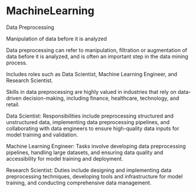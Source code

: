 # MachineLearning
Data Preprocessing 

Manipulation of data before it is analyzed

Data preprocessing can refer to manipulation, filtration or augmentation of data before it is analyzed, and is often an important step in the data mining process.

Includes roles such as Data Scientist, Machine Learning Engineer, and Research Scientist.

Skills in data preprocessing are highly valued in industries that rely on data-driven decision-making, including finance, healthcare, technology, and retail.

Data Scientist:
Responsibilities include preprocessing structured and unstructured data, implementing data preprocessing pipelines, and collaborating with data engineers to ensure high-quality data inputs for model training and validation.

Machine Learning Engineer: 
Tasks involve developing data preprocessing pipelines, handling large datasets, and ensuring data quality and accessibility for model training and deployment.

Research Scientist: 
Duties include designing and implementing data preprocessing techniques, developing tools and infrastructure for model training, and conducting comprehensive data management.
